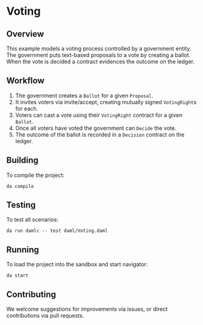 # Voting

## Overview

This example models a voting process controlled by a government entity. The government puts text-based proposals to a vote by creating a ballot. When the vote is decided a contract evidences the outcome on the ledger.

## Workflow
1. The government creates a `Ballot` for a given `Proposal`.
2. It invites voters via invite/accept, creating mutually signed `VotingRight`s for each.
3. Voters can cast a vote using their `VotingRight` contract for a given `Ballot`.
4. Once all voters have voted the government can `Decide` the vote.
5. The outcome of the ballot is recorded in a `Decision` contract on the ledger. 
   
## Building
To compile the project:
```
da compile
```

## Testing
To test all scenarios:
```
da run damlc -- test daml/Voting.daml
```

## Running
To load the project into the sandbox and start navigator:
```
da start
```

## Contributing
We welcome suggestions for improvements via issues, or direct contributions via pull requests.
